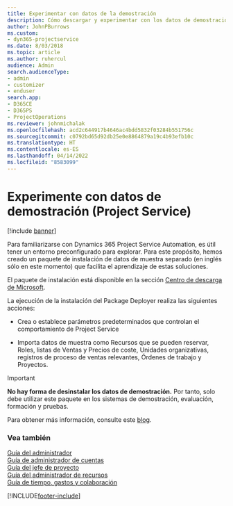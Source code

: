 ```yaml
---
title: Experimentar con datos de la demostración
description: Cómo descargar y experimentar con los datos de demostración para Project Service Automation.
author: JohnPBurrows
ms.custom:
- dyn365-projectservice
ms.date: 8/03/2018
ms.topic: article
ms.author: ruhercul
audience: Admin
search.audienceType:
- admin
- customizer
- enduser
search.app:
- D365CE
- D365PS
- ProjectOperations
ms.reviewer: johnmichalak
ms.openlocfilehash: acd2c644917b4646ac4bdd5832f03284b551756c
ms.sourcegitcommit: c0792bd65d92db25e0e8864879a19c4b93efb10c
ms.translationtype: HT
ms.contentlocale: es-ES
ms.lasthandoff: 04/14/2022
ms.locfileid: "8583099"
---
```

# <a name="experiment-with-demo-data-project-service"></a>Experimente con datos de demostración (Project Service)

[!include [banner](../includes/psa-now-project-operations.md)]

Para familiarizarse con Dynamics 365 Project Service Automation, es útil tener un entorno preconfigurado para explorar. Para este propósito, hemos creado un paquete de instalación de datos de muestra separado (en inglés sólo en este momento) que facilita el aprendizaje de estas soluciones. 

El paquete de instalación está disponible en la sección [Centro de descarga de Microsoft](https://go.microsoft.com/fwlink/?linkid=859966).  

La ejecución de la instalación del Package Deployer realiza las siguientes acciones: 
  
-   Crea o establece parámetros predeterminados que controlan el comportamiento de Project Service  
  
-   Importa datos de muestra como Recursos que se pueden reservar, Roles, listas de Ventas y Precios de coste, Unidades organizativas, registros de proceso de ventas relevantes, Órdenes de trabajo y Proyectos.    
  
> [!IMPORTANT]
> **No hay forma de desinstalar los datos de demostración.** Por tanto, solo debe utilizar este paquete en los sistemas de demostración, evaluación, formación y pruebas.

Para obtener más información, consulte este [blog](https://blogs.msdn.microsoft.com/crm/2017/10/24/microsoft-dynamics-365-for-field-service-and-project-service-automation-sample-data).





  
### <a name="see-also"></a>Vea también  
 [Guía del administrador](../psa/admin-guide.md)   
 [Guía de administrador de cuentas](../psa/account-manager-guide.md)   
 [Guía del jefe de proyecto](../psa/project-manager-guide.md)   
 [Guía del administrador de recursos](../psa/resource-manager-guide.md)   
 [Guía de tiempo, gastos y colaboración](../psa/time-expense-collaboration-guide.md)


[!INCLUDE[footer-include](../includes/footer-banner.md)]
